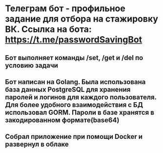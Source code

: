 # Телеграм бот - профильное задание для отбора на стажировку ВК. Ссылка на бота: https://t.me/passwordSavingBot

## Бот выполняет команды /set, /get и /del по условию задачи

## Бот написан на Golang. Была использована база данных PostgreSQL для хранения паролей и логинов для каждого пользователя. Для более удобного взаимодействия с БД использовал GORM. Пароли в базе хранятся в закодированном формате(base64)

## Собрал приложение при помощи Docker и развернул в облаке
